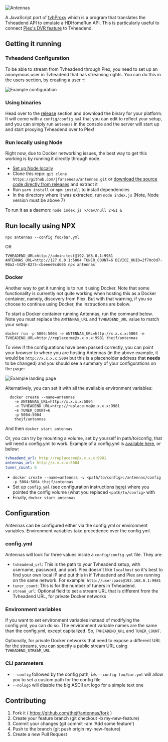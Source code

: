 ![Antennas](https://raw.githubusercontent.com/jfarseneau/antennas/master/docs/images/antennas-logo.png)

A JavaScript port of [tvhProxy](https://github.com/jkaberg/tvhProxy) which is a program that translates the Tvheadend API to emulate a HDHomeRun API. This is particularly useful to connect [Plex's DVR feature](https://www.plex.tv/features/live-tv-dvr/) to Tvheadend.

## Getting it running

### Tvheadend Configuration

To be able to stream from Tvheadend through Plex, you need to set up an anonymous user in Tvheadend that has streaming rights. You can do this in the users section, by creating a user `*`:

![Example configuration](https://raw.githubusercontent.com/jfarseneau/antennas/master/docs/images/tvheadend-config.png)

### Using binaries

Head over to the [release](https://github.com/jfarseneau/antennas/releases) section and download the binary for your platform. It will come with a `config/config.yml` that you can edit to reflect your setup, and you can simply run `antennas` in the console and the server will start up and start proxying Tvheadend over to Plex!

### Run locally using Node

Right now, due to Docker networking issues, the best way to get this working is by running it directly through node.

* [Set up Node locally](https://nodejs.org/en/download/)
* Clone this repo: `git clone https://github.com/jfarseneau/antennas.git` or [download the source code directly from releases](https://github.com/jfarseneau/antennas/releases) and extract it
* Run `yarn install` or `npm install` to install dependencies
* In the directory where it was extracted, run `node index.js` (Note, Node version must be above 7)

To run it as a daemon:
`node index.js >/dev/null 2>&1 &`

## Run locally using NPX

``` shell
npx antennas --config foo/bar.yml
```

OR

``` shell
TVHEADEND_URL=http://admin:test@192.168.0.1:9981 ANTENNAS_URL=http://127.0.0.1:5004 TUNER_COUNT=6 DEVICE_UUID=2f70c0d7-90a3-4429-8275-cbeeee9cd605 npx antennas
````

### Docker

Another way to get it running is to run it using Docker. Note that some functionality is currently not quite working when hosting this as a Docker container, namely, discovery from Plex. But with that warning, if you so choose to continue using Docker, the instructions are below.

To start a Docker container running Antennas, run the command below. Note you must replace the `ANTENNAS_URL` and `TVHEADEND_URL` value to match your setup:

``` shell
docker run -p 5004:5004 -e ANTENNAS_URL=http://x.x.x.x:5004 -e TVHEADEND_URL=http://replace:me@x.x.x.x:9981 thejf/antennas
```

To view if the configurations have been passed correctly, you can point your browser to where you are hosting Antennas (in the above example, it would be `http://x.x.x.x:5004` but this is a placeholder address that __needs__ to be changed) and you should see a summary of your configurations on the page:

![Example landing page](https://raw.githubusercontent.com/jfarseneau/antennas/master/docs/images/example-index.png)

Alternatively, you can set it with all the available environment variables:

``` shell
  docker create --name=antennas
    -e ANTENNAS_URL=http://x.x.x.x:5004
    -e TVHEADEND_URL=http://replace:me@x.x.x.x:9981
    -e TUNER_COUNT=6
    -p 5004:5004
    thejf/antennas
```

And then `docker start antennas`

Or, you can try by mounting a volume, set by yourself in path/to/config, that will need a config.yml to work. Example of a config.yml is [available here](https://github.com/jfarseneau/antennas/blob/master/config/config.yml), or below:

``` yml
tvheadend_url: http://replace:me@x.x.x.x:9981
antennas_url: http://x.x.x.x:5004
tuner_count: 6
```

* `docker create --name=antennas -v <path/to/config>:/antennas/config -p 5004:5004 thejf/antennas`
* Set up `config.yml` (see configuration instructions [here](https://github.com/jfarseneau/antennas#configuration)) where you pointed the config volume (what you replaced `<path/to/config>` with
* Finally, `docker start antennas`

## Configuration

Antennas can be configured either via the config.yml or environment variables. Environment variables take precedence over the config.yml.

### config.yml

Antennas will look for three values inside a `config/config.yml` file. They are:

* `tvheadend_url`: This is the path to your Tvheadend setup, with username, password, and port. Plex doesn't like `localhost` so it's best to find your own local IP and put this in if Tvheadend and Plex are running on the same network. For example: `http://user:pass@192.168.0.1:9981`
* `tuner_count`: This is for the number of tuners in Tvheadend.
* `stream_url`: Optional field to set a stream URL that is different from the Tvheadend URL, for private Docker networks

### Environment variables

If you want to set environment variables instead of modifying the config.yml, you can do so. The environment variable names are the same than the config.yml, except capitalized. So, `TVHEADEND_URL` and `TUNER_COUNT`.

Optionally, for private Docker networks that need to expose a different URL for the streams, you can specify a public stream URL using `TVHEADEND_STREAM_URL`

### CLI parameters

* `--config` followed by the config path, i.e. `--config foo/bar.yml` will allow you to set a custom path for the config file
* `--nologo` will disable the big ASCII art logo for a simple text one

## Contributing

1. Fork it ( <https://github.com/thejf/antennas/fork> )
2. Create your feature branch (git checkout -b my-new-feature)
3. Commit your changes (git commit -am 'Add some feature')
4. Push to the branch (git push origin my-new-feature)
5. Create a new Pull Request

